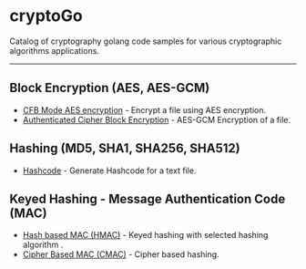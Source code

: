 # cryptoGo
Catalog of cryptography golang code samples for various cryptographic algorithms applications.

---
## Block Encryption (AES, AES-GCM)
 - [CFB Mode AES encryption](/blockEncryption/cfbBlockCipher.go) - Encrypt a file using AES encryption. 
 - [Authenticated Cipher Block Encryption](/blockEncryption/authenticatedBlockCipher.go) - AES-GCM Encryption of a file.

## Hashing (MD5, SHA1, SHA256, SHA512)
 -  [Hashcode](/hashcode/hashGenerator.go) - Generate Hashcode for a text file.

## Keyed Hashing - Message Authentication Code (MAC)
 -  [Hash based MAC (HMAC)](/mac/hmacGenerator.go) - Keyed hashing with selected hashing algorithm .
 -  [Cipher Based MAC (CMAC)](/mac/cmacGenerator.go) - Cipher based hashing.
 
